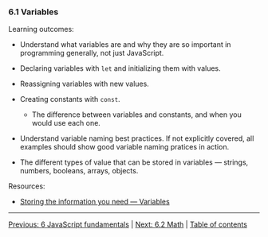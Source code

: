 ### 6.1 Variables

Learning outcomes:

- Understand what variables are and why they are so important in programming generally, not just JavaScript.

- Declaring variables with `let` and initializing them with values.

- Reassigning variables with new values.

- Creating constants with `const`.

  - The difference between variables and constants, and when you would use each one.

- Understand variable naming best practices. If not explicitly covered, all examples should show good variable naming pratices in action.

- The different types of value that can be stored in variables — strings, numbers, booleans, arrays, objects.

Resources:

- [Storing the information you need — Variables](https://developer.mozilla.org/docs/Learn/JavaScript/First_steps/Variables)

---

[Previous: 6 JavaScript fundamentals](/curriculum/2-core/3-scripting/6-00-javascript-fundamentals.md) | [Next: 6.2 Math](/curriculum/2-core/3-scripting/6-02-math.md) | [Table of contents](/TOC.md)

